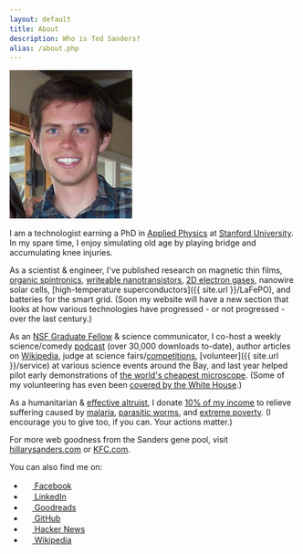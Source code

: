 ```yaml
---
layout: default
title: About
description: Who is Ted Sanders?
alias: /about.php
---
```


<img id="tedshot" src="/img/tedshot.jpg" height="260" width="215" alt="tedshot" />

I am a technologist earning a PhD in [Applied Physics](http://www.stanford.edu/dept/app-physics/cgi-bin/) at [Stanford University](http://www.stanford.edu). In my spare time, I enjoy simulating old age by playing bridge and accumulating knee injuries.

As a scientist & engineer, I've published research on magnetic thin films, [organic spintronics](http://dx.doi.org/10.1103/PhysRevLett.109.076603), [writeable nanotransistors](http://dx.doi.org/10.1063/1.4795725), [2D electron gases](https://en.wikipedia.org/wiki/Lanthanum_aluminate-strontium_titanate_interface), nanowire solar cells, [high-temperature superconductors]({{ site.url }}/LaFePO), and batteries for the smart grid. (Soon my website will have a new section that looks at how various technologies have progressed - or not progressed - over the last century.)

As an [NSF Graduate Fellow](http://www.nsfgrfp.org/) & science communicator, I co-host a weekly science/comedy [podcast](http://gogglesoptional.com/) (over 30,000 downloads to-date), author articles on [Wikipedia](http://en.wikipedia.org/wiki/Main_Page), judge at science fairs/[competitions](http://science.energy.gov/wdts/nsb/), [volunteer]({{ site.url }}/service) at various science events around the Bay, and last year helped pilot early demonstrations of [the world's cheapest microscope](http://www.moore.org/grants/list/GBMF3797). (Some of my volunteering has even been [covered by the White House](http://www.whitehouse.gov/blog/2010/05/12/national-lab-day-dinner-with-a-scientist).)

As a humanitarian & [effective altruist](http://www.effectivealtruism.org/), I donate [10% of my income](https://www.givingwhatwecan.org/get-involved/what-you-can-achieve) to relieve suffering caused by [malaria](http://www.givewell.org/international/top-charities/amf), [parasitic worms](http://www.givewell.org/international/top-charities/deworm-world-initiative), and [extreme poverty](http://www.givewell.org/international/top-charities/give-directly). (I encourage you to give too, if you can. Your actions matter.)

For more web goodness from the Sanders gene pool, visit [hillarysanders.com](http://hillarysanders.com/) or [KFC.com](http://www.kfc.com/).

You can also find me on:

<ul class="no-bullets">
<li><a href="http://www.facebook.com/tedsanders"><img class="icon-bump inline-block" src="http://www.facebook.com/favicon.ico" width="16" height="16" /> Facebook</a></li>
<!--<li><a href="https://plus.google.com/105154626144260222096/about/p/pub"><img class="icon-bump inline-block" src="http://plus.google.com/favicon.ico" width="16" height="16" /> Google</a></li>-->
<li><a href="http://www.linkedin.com/in/tedsanders"><img class="icon-bump inline-block" src="http://www.linkedin.com/favicon.ico" width="16" height="16" /> LinkedIn</a></li>
<li><a href="https://www.goodreads.com/tedsanders"><img class="icon-bump inline-block" src="https://www.goodreads.com/favicon.ico" width="16" height="16" /> Goodreads</a></li>
<!--<li><a href="http://steamcommunity.com/profiles/76561198027217977/"><img class="icon-bump inline-block" src="http://store.steampowered.com/favicon.ico" width="16" height="16" /> Steam</a></li>-->
<!--<li><a href="http://www.neopets.com/userlookup.phtml?user=tedsanders"><img class="icon-bump inline-block" src="http://www.neopets.com/favicon.ico" width="16" height="16" /> Neopets</a></li>-->
<li><a href="https://github.com/tedsanders"><img class="icon-bump inline-block" src="http://github.com/favicon.ico" width="16" height="16" /> GitHub</a></li>
<li><a href="https://news.ycombinator.com/threads?id=tedsanders"><img class="icon-bump inline-block" src="https://news.ycombinator.com/favicon.ico" width="16" height="16" /> Hacker News</a></li>
<li><a href="https://en.wikipedia.org/wiki/Special:Contributions/Tedsanders"><img class="icon-bump inline-block" src="http://www.wikipedia.org/favicon.ico" width="16" height="16" /> Wikipedia</a></li>
</ul>
